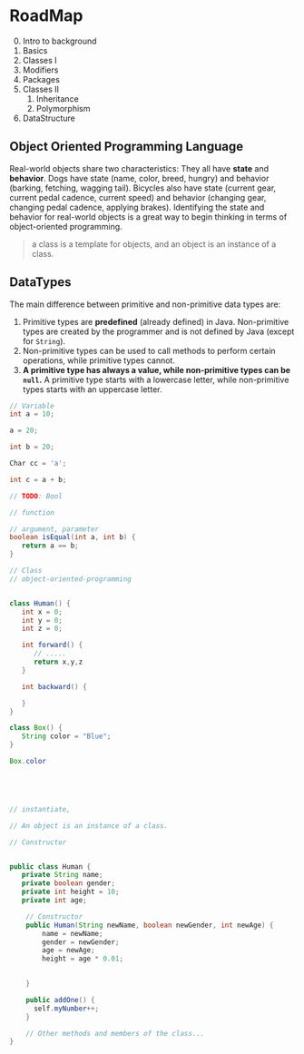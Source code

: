 # RoadMap

0. Intro to background
1. Basics
2. Classes I
3. Modifiers
4. Packages
5. Classes II
   1. Inheritance
   2. Polymorphism
6. DataStructure



## Object Oriented Programming Language

Real-world objects share two characteristics: They all have **state** and **behavior**. Dogs have state (name, color, breed, hungry) and behavior (barking, fetching, wagging tail). Bicycles also have state (current gear, current pedal cadence, current speed) and behavior (changing gear, changing pedal cadence, applying brakes). Identifying the state and behavior for real-world objects is a great way to begin thinking in terms of object-oriented programming.

> a class is a template for objects, and an object is an instance of a class.


## DataTypes


The main difference between primitive and non-primitive data types are:

1. Primitive types are **predefined** (already defined) in Java. Non-primitive types are created by the programmer and is not defined by Java (except for `String`).
2. Non-primitive types can be used to call methods to perform certain operations, while primitive types cannot.
3. **A primitive type has always a value, while non-primitive types can be `null`.**
A primitive type starts with a lowercase letter, while non-primitive types starts with an uppercase letter.

```java
// Variable
int a = 10;

a = 20;

int b = 20;

Char cc = 'a';

int c = a + b;

// TODO: Bool

// function

// argument, parameter
boolean isEqual(int a, int b) {
   return a == b;
}

// Class
// object-oriented-programming


class Human() {
   int x = 0;
   int y = 0;
   int z = 0;

   int forward() {
      // .....
      return x,y,z
   }

   int backward() {

   }
}

class Box() {
   String color = "Blue";
}

Box.color





// instantiate, 

// An object is an instance of a class.

// Constructor


public class Human {
   private String name;
   private boolean gender;
   private int height = 10;
   private int age;

    // Constructor
    public Human(String newName, boolean newGender, int newAge) {
        name = newName;
        gender = newGender;
        age = newAge;
        height = age * 0.01;

        
    }

    public addOne() {
      self.myNumber++;
    }

    // Other methods and members of the class...
}

```